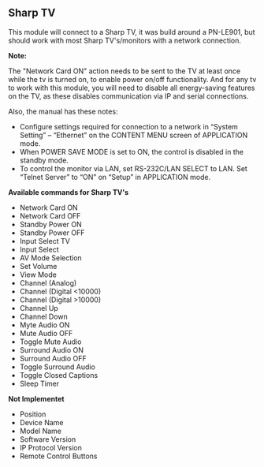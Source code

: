## Sharp TV

This module will connect to a Sharp TV, it was build around a PN-LE901, but should work with most Sharp TV's/monitors with a network connection.

**Note:**

The "Network Card ON" action needs to be sent to the TV at least once while the tv is turned on, to enable power on/off functionality.
And for any tv to work with this module, you will need to disable all energy-saving features on the TV, as these disables communication via IP and serial connections.

Also, the manual has these notes:
* Configure settings required for connection to a network in
“System Setting” – “Ethernet” on the CONTENT MENU
screen of APPLICATION mode.
* When POWER SAVE MODE is set to ON, the control is
disabled in the standby mode.
* To control the monitor via LAN, set RS-232C/LAN SELECT
to LAN. Set “Telnet Server” to “ON” on “Setup” in APPLICATION
mode.

**Available commands for Sharp TV's**
* Network Card ON
* Network Card OFF
* Standby Power ON
* Standby Power OFF
* Input Select TV
* Input Select
* AV Mode Selection
* Set Volume
* View Mode
* Channel (Analog)
* Channel (Digital <10000)
* Channel (Digital >10000)
* Channel Up
* Channel Down
* Myte Audio ON
* Mute Audio OFF
* Toggle Mute Audio
* Surround Audio ON
* Surround Audio OFF
* Toggle Surround Audio
* Toggle Closed Captions
* Sleep Timer

**Not Implementet**
* Position
* Device Name
* Model Name
* Software Version
* IP Protocol Version
* Remote Control Buttons
